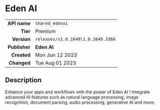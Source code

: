 # Eden AI
| | |
|-:|-|
|**API name**|`shared_edenai`|
|**Tier**|Premium|
|**Version**|`releases/v1.0.1649\1.0.1649.3368`|
|**Publisher**|**Eden AI**|
|**Created**|Mon Jun 12 2023|
|**Changed**|Tue Aug 01 2023|

## Description
Enhance your apps and workflows with the power of Eden AI ! Integrate advanced AI features such as natural language processing, image recognition, document parsing, audio processing, generative AI and more.
